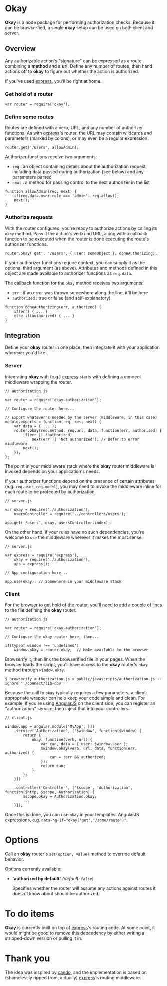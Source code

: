 # Okay

**Okay** is a node package for performing authorization checks. Because it can be browserfied, a single **okay** setup can be used on both client and server.

## Overview

Any authorizable action's "signature" can be expressed as a route combining a **method** and a **url**. Define any number of routes, then hand actions off to **okay** to figure out whether the action is authorized.

If you've used [express](http://expressjs.com), you'll be right at home.

### Get hold of a router

```
var router = require('okay');
```

### Define some routes

Routes are defined with a verb, URL, and any number of authorizer functions. As with [express](http://expressjs.com)'s router, the URL may contain wildcards and parameters (marked by colons), or may even be a regular expression.

```
router.get('/users', allowAdmin);
```

Authorizer functions receive two arguments:

* `req` : an object containing details about the authorization request, including data passed during authorization (see below) and any parameters parsed
* `next` : a method for passing control to the next authorizer in the list

```
function allowAdmin(req, next) {
    if(req.data.user.role === 'admin') req.allow();
    next();
}
```

### Authorize requests

With the router configured, you're ready to authorize actions by calling its `okay` method. Pass it the action's verb and URL, along with a callback function to be executed when the router is done executing the route's authorizer functions.

```
router.okay('get', '/users', { user: someObject }, doneAuthorizing);
```

If your authorizer functions require context, you can supply it as the optional third argument (as above). Attributes and methods defined in this object are made available to authorizer functions as `req.data`.

The callback function for the `okay` method receives two arguments:

* `err` : if an error was thrown somewhere along the line, it'll be here
* `authorized` : true or false (and self-explanatory)

```
function doneAuthorizing(err, authorized) {
    if(err) { ... }
    else if(authorized) { ... }
}
```

## Integration

Define your **okay** router in one place, then integrate it with your application wherever you'd like.

### Server

Integrating **okay** with (e.g.) [express](http://expressjs.com) starts with defining a connect middleware wrapping the router.

```
// authorization.js

var router = require('okay-authorization');

// Configure the router here...

// Export whatever's needed by the server (middleware, in this case)
module.exports = function(req, res, next) {
    var data = { ... };
    router.okay(req.method, req.url, data, function(err, authorized) {
		if(err || !authorized)
        	next(err || 'Not authorized'); // Defer to error middleware
        next();
    });
};
```

The point in your middleware stack where the **okay** router middleware is invoked depends on your application's needs.

If your authorizer functions depend on the presence of certain attributes (e.g. `req.user`, `req.model`), you may need to invoke the middleware inline for each route to be protected by authorization.

```
// server.js

var okay = require('./authorization'),
    usersController = require('../controllers/users');

app.get('/users', okay, usersController.index);
```

On the other hand, if your rules have no such dependencies, you're welcome to `use` the middleware wherever it makes the most sense.

```
// server.js

var express = require('express'),
	okay = require('./authorization'),
	app = express();

// App configuration here...

app.use(okay); // Somewhere in your middleware stack
```

### Client

For the browser to get hold of the router, you'll need to add a couple of lines to the file defining the **okay** router.

```
// authorization.js

var router = require('okay-authorization');

// Configure the okay router here, then...

if(typeof window !== 'undefined')
	window.okay = router.okay;	// Make available to the browser
```

Browserify it, then link the browserified file in your pages. When the browser loads the script, you'll have access to the **okay** router's `okay` method through `window.okay`.

```
$ browserify authorization.js > public/javascripts/authorization.js --ignore './connect/lib-cov'
```

Because the call to `okay` typically requires a few parameters, a client-appropriate wrapper can help keep your code simple and clean. For example, if you're using [AngularJS](http://angularjs.org) on the client side, you can register an "authorization" service, then inject that into your controllers.

```
// client.js

window.app = angular.module('MyApp', [])
	.service('Authorization', ['$window', function($window) {
		return {
			okay: function(verb, url) {
				var can, data = { user: $window.user };
				$window.okay(verb, url, data, function(err, authorized) {
					can = !err && authorized;
				});
				return can;
			}
		};
	}])
	
	.controller('Controller', ['$scope', 'Authorization', function($http, $scope, Authorization) {
		$scope.okay = Authorization.okay;
		...
	}]);
```

Once this is done, you can use `okay` in your templates' AngularJS expressions, e.g. `data-ng-if="okay('get','/some/route')"`.


# Options

Call an **okay** router's `set(option, value)` method to override default behavior.

Options currently available:

* **'authorized by default'** _(default: `false`)_

  Specifies whether the router will assume any actions against routes it doesn't know about should be authorized.

# To do items

**Okay** is currently built on top of [express](http://expressjs.com)'s routing code. At some point, it would might be good to remove this dependency by either writing a stripped-down version or pulling it in.

# Thank you
The idea was inspired by [cando](http://github.com/jackruss/cando), and the implementation is based on (shamelessly ripped from, actually) [express](http://expressjs.com)'s routing middleware.